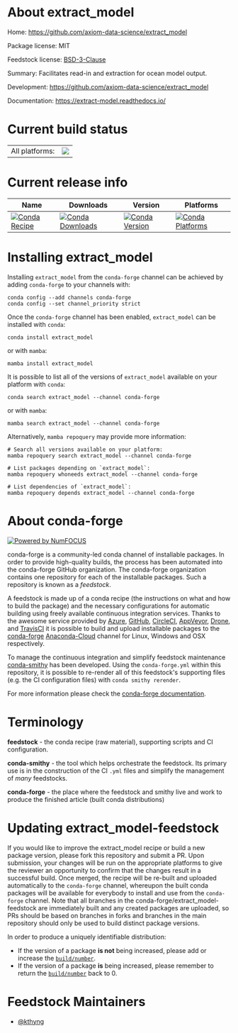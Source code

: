 About extract_model
===================

Home: https://github.com/axiom-data-science/extract_model

Package license: MIT

Feedstock license: [BSD-3-Clause](https://github.com/conda-forge/extract_model-feedstock/blob/main/LICENSE.txt)

Summary: Facilitates read-in and extraction for ocean model output.

Development: https://github.com/axiom-data-science/extract_model

Documentation: https://extract-model.readthedocs.io/

Current build status
====================


<table><tr><td>All platforms:</td>
    <td>
      <a href="https://dev.azure.com/conda-forge/feedstock-builds/_build/latest?definitionId=13093&branchName=main">
        <img src="https://dev.azure.com/conda-forge/feedstock-builds/_apis/build/status/extract_model-feedstock?branchName=main">
      </a>
    </td>
  </tr>
</table>

Current release info
====================

| Name | Downloads | Version | Platforms |
| --- | --- | --- | --- |
| [![Conda Recipe](https://img.shields.io/badge/recipe-extract_model-green.svg)](https://anaconda.org/conda-forge/extract_model) | [![Conda Downloads](https://img.shields.io/conda/dn/conda-forge/extract_model.svg)](https://anaconda.org/conda-forge/extract_model) | [![Conda Version](https://img.shields.io/conda/vn/conda-forge/extract_model.svg)](https://anaconda.org/conda-forge/extract_model) | [![Conda Platforms](https://img.shields.io/conda/pn/conda-forge/extract_model.svg)](https://anaconda.org/conda-forge/extract_model) |

Installing extract_model
========================

Installing `extract_model` from the `conda-forge` channel can be achieved by adding `conda-forge` to your channels with:

```
conda config --add channels conda-forge
conda config --set channel_priority strict
```

Once the `conda-forge` channel has been enabled, `extract_model` can be installed with `conda`:

```
conda install extract_model
```

or with `mamba`:

```
mamba install extract_model
```

It is possible to list all of the versions of `extract_model` available on your platform with `conda`:

```
conda search extract_model --channel conda-forge
```

or with `mamba`:

```
mamba search extract_model --channel conda-forge
```

Alternatively, `mamba repoquery` may provide more information:

```
# Search all versions available on your platform:
mamba repoquery search extract_model --channel conda-forge

# List packages depending on `extract_model`:
mamba repoquery whoneeds extract_model --channel conda-forge

# List dependencies of `extract_model`:
mamba repoquery depends extract_model --channel conda-forge
```


About conda-forge
=================

[![Powered by
NumFOCUS](https://img.shields.io/badge/powered%20by-NumFOCUS-orange.svg?style=flat&colorA=E1523D&colorB=007D8A)](https://numfocus.org)

conda-forge is a community-led conda channel of installable packages.
In order to provide high-quality builds, the process has been automated into the
conda-forge GitHub organization. The conda-forge organization contains one repository
for each of the installable packages. Such a repository is known as a *feedstock*.

A feedstock is made up of a conda recipe (the instructions on what and how to build
the package) and the necessary configurations for automatic building using freely
available continuous integration services. Thanks to the awesome service provided by
[Azure](https://azure.microsoft.com/en-us/services/devops/), [GitHub](https://github.com/),
[CircleCI](https://circleci.com/), [AppVeyor](https://www.appveyor.com/),
[Drone](https://cloud.drone.io/welcome), and [TravisCI](https://travis-ci.com/)
it is possible to build and upload installable packages to the
[conda-forge](https://anaconda.org/conda-forge) [Anaconda-Cloud](https://anaconda.org/)
channel for Linux, Windows and OSX respectively.

To manage the continuous integration and simplify feedstock maintenance
[conda-smithy](https://github.com/conda-forge/conda-smithy) has been developed.
Using the ``conda-forge.yml`` within this repository, it is possible to re-render all of
this feedstock's supporting files (e.g. the CI configuration files) with ``conda smithy rerender``.

For more information please check the [conda-forge documentation](https://conda-forge.org/docs/).

Terminology
===========

**feedstock** - the conda recipe (raw material), supporting scripts and CI configuration.

**conda-smithy** - the tool which helps orchestrate the feedstock.
                   Its primary use is in the construction of the CI ``.yml`` files
                   and simplify the management of *many* feedstocks.

**conda-forge** - the place where the feedstock and smithy live and work to
                  produce the finished article (built conda distributions)


Updating extract_model-feedstock
================================

If you would like to improve the extract_model recipe or build a new
package version, please fork this repository and submit a PR. Upon submission,
your changes will be run on the appropriate platforms to give the reviewer an
opportunity to confirm that the changes result in a successful build. Once
merged, the recipe will be re-built and uploaded automatically to the
`conda-forge` channel, whereupon the built conda packages will be available for
everybody to install and use from the `conda-forge` channel.
Note that all branches in the conda-forge/extract_model-feedstock are
immediately built and any created packages are uploaded, so PRs should be based
on branches in forks and branches in the main repository should only be used to
build distinct package versions.

In order to produce a uniquely identifiable distribution:
 * If the version of a package **is not** being increased, please add or increase
   the [``build/number``](https://docs.conda.io/projects/conda-build/en/latest/resources/define-metadata.html#build-number-and-string).
 * If the version of a package **is** being increased, please remember to return
   the [``build/number``](https://docs.conda.io/projects/conda-build/en/latest/resources/define-metadata.html#build-number-and-string)
   back to 0.

Feedstock Maintainers
=====================

* [@kthyng](https://github.com/kthyng/)


